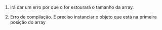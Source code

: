 1)	irá dar um erro por que o for estourará o tamanho da array.

2)	Erro de compilação. É preciso instanciar o objeto que está na primeira posição do array
